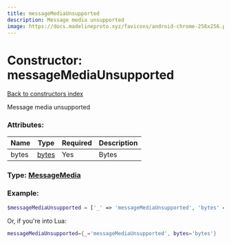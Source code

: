 ```yaml
---
title: messageMediaUnsupported
description: Message media unsupported
image: https://docs.madelineproto.xyz/favicons/android-chrome-256x256.png
---
```

# Constructor: messageMediaUnsupported  
[Back to constructors index](index.md)



Message media unsupported

### Attributes:

| Name     |    Type       | Required | Description |
|----------|---------------|----------|-------------|
|bytes|[bytes](../types/bytes.md) | Yes|Bytes|



### Type: [MessageMedia](../types/MessageMedia.md)


### Example:

```php
$messageMediaUnsupported = ['_' => 'messageMediaUnsupported', 'bytes' => 'bytes'];
```  


Or, if you're into Lua:

```lua
messageMediaUnsupported={_='messageMediaUnsupported', bytes='bytes'}

```


